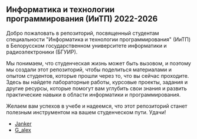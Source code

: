 ## Информатика и технологии программирования (ИиТП) 2022-2026
 Добро пожаловать в репозиторий, посвященный студентам специальности "Информатика и технологии программирования" (ИиТП) в Белорусском государственном университете информатики и радиоэлектроники (БГУИР). 
 
 Мы понимаем, что студенческая жизнь может быть вызовом, и поэтому мы создали этот репозиторий, чтобы поделиться материалами и опытом студентов, которые прошли через то, что вы сейчас проходите. Здесь вы найдете лабораторные работы, курсовые проекты, задания и другие ресурсы, которые помогут вам углубить свои знания и развить практические навыки в области информатики и программирования.
 
 Желаем вам успехов в учебе и надеемся, что этот репозиторий станет полезным инструментом на вашем студенческом пути. Удачи!
- [Janker](https://github.com/JankerPlay/BSUIR_Labs/tree/main)
- [G_alex](https://github.com/mi-g-alex/Labs-1)